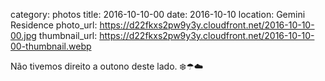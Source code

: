 category: photos 
title: 2016-10-10-00
date: 2016-10-10
location: Gemini Residence
photo_url: https://d22fkxs2pw9y3y.cloudfront.net/2016-10-10-00.jpg
thumbnail_url: https://d22fkxs2pw9y3y.cloudfront.net/2016-10-10-00-thumbnail.webp

Não tivemos direito a outono deste lado. ❄️☂☁️           